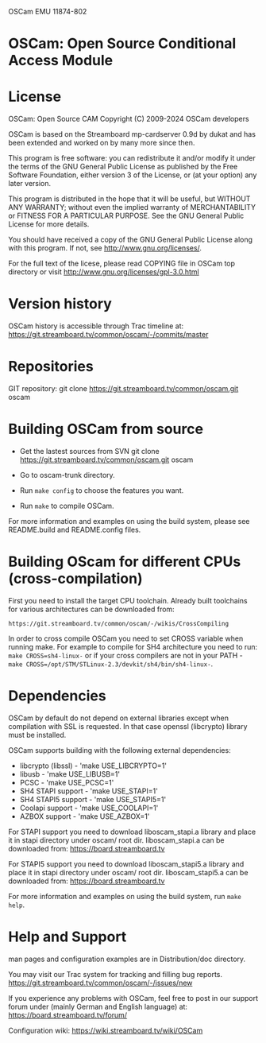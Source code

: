 OSCam EMU 11874-802

OSCam: Open Source Conditional Access Module
============================================


License
=======

OSCam: Open Source CAM
Copyright (C) 2009-2024 OSCam developers

OSCam is based on the Streamboard mp-cardserver 0.9d by dukat and
has been extended and worked on by many more since then.

This program is free software: you can redistribute it and/or modify
it under the terms of the GNU General Public License as published by
the Free Software Foundation, either version 3 of the License, or
(at your option) any later version.

This program is distributed in the hope that it will be useful,
but WITHOUT ANY WARRANTY; without even the implied warranty of
MERCHANTABILITY or FITNESS FOR A PARTICULAR PURPOSE.  See the
GNU General Public License for more details.

You should have received a copy of the GNU General Public License
along with this program.  If not, see <http://www.gnu.org/licenses/>.

For the full text of the licese, please read COPYING file in OSCam
top directory or visit http://www.gnu.org/licenses/gpl-3.0.html


Version history
===============

OSCam history is accessible through Trac timeline at:
   https://git.streamboard.tv/common/oscam/-/commits/master


Repositories
============

GIT repository:
   git clone https://git.streamboard.tv/common/oscam.git oscam


Building OSCam from source
==========================

 - Get the lastest sources from SVN
    git clone https://git.streamboard.tv/common/oscam.git oscam

 - Go to oscam-trunk directory.

 - Run `make config` to choose the features you want.

 - Run `make` to compile OSCam.

For more information and examples on using the build system, please
see README.build and README.config files.


Building OScam for different CPUs (cross-compilation)
=====================================================

First you need to install the target CPU toolchain. Already built toolchains
for various architectures can be downloaded from:

    https://git.streamboard.tv/common/oscam/-/wikis/CrossCompiling

In order to cross compile OSCam you need to set CROSS variable when
running make. For example to compile for SH4 architecture you need
to run: `make CROSS=sh4-linux-` or if your cross compilers are not
in your PATH - `make CROSS=/opt/STM/STLinux-2.3/devkit/sh4/bin/sh4-linux-`.


Dependencies
============

OSCam by default do not depend on external libraries except when compilation
with SSL is requested. In that case openssl (libcrypto) library must be
installed.

OSCam supports building with the following external dependencies:
  - libcrypto (libssl) - 'make USE_LIBCRYPTO=1'
  - libusb             - 'make USE_LIBUSB=1'
  - PCSC               - 'make USE_PCSC=1'
  - SH4 STAPI support  - 'make USE_STAPI=1'
  - SH4 STAPI5 support - 'make USE_STAPI5=1'
  - Coolapi support    - 'make USE_COOLAPI=1'
  - AZBOX support      - 'make USE_AZBOX=1'

For STAPI support you need to download liboscam_stapi.a library and place
it in stapi directory under oscam/ root dir. liboscam_stapi.a can be downloaded
from: https://board.streamboard.tv

For STAPI5 support you need to download liboscam_stapi5.a library and place
it in stapi directory under oscam/ root dir. liboscam_stapi5.a can be downloaded
from: https://board.streamboard.tv

For more information and examples on using the build system, run `make help`.


Help and Support
================

man pages and configuration examples are in Distribution/doc directory.

You may visit our Trac system for tracking and filling bug reports.
   https://git.streamboard.tv/common/oscam/-/issues/new

If you experience any problems with OSCam, feel free to post in our support
forum under (mainly German and English language) at:
   https://board.streamboard.tv/forum/

Configuration wiki:
   https://wiki.streamboard.tv/wiki/OSCam
